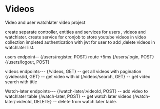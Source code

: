# Videos
Video and user watchlater video project

create separate controller, entities and services for users , videos and watchlater.
create service for cronjob to  store youtube videos in video collection
impleted authentication with jwt for user to add ,delete videos in watchlater list.


users endpoint--
{/users/register, POST} route +5ms
{/users/login, POST} 
{/users/logout, POST}

videos endpoints---
{/videos, GET} -- get all videos with pagination
{/videos/id, GET} -- get video with id
{/videos/search, GET} --  get video search with title

Watch-later endpoints---
{/watch-later/:videoId, POST} -- add video to watchlater table
{/watch-later, POST} -- get watch later videos
{/watch-later/:videoId, DELETE} -- delete from watch later table.
